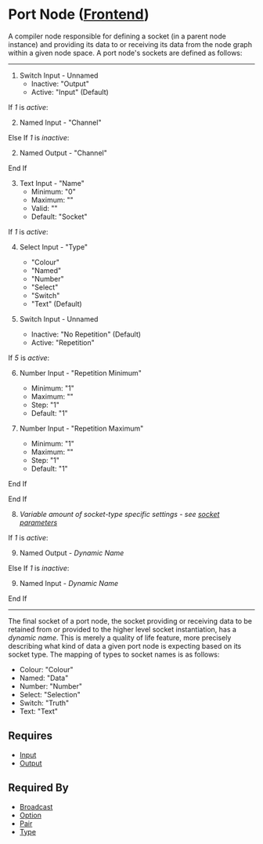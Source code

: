 # Port Node ([Frontend](../../../frontend.md))

A compiler node responsible for defining a socket (in a parent node instance) and providing its data to or receiving its data from the node graph within a given node space. A port node's sockets are defined as follows:

___

1. Switch Input - Unnamed<br>
    - Inactive: "Output"
    - Active: "Input" (Default)

If *1* is *active*:<br>

2. Named Input - "Channel"

Else If *1* is *inactive*:<br>

2. Named Output - "Channel"

End If

3. Text Input - "Name"<br>
    - Minimum: "0"
    - Maximum: ""
    - Valid: ""
    - Default: "Socket"

If *1* is *active*:<br>

4. Select Input - "Type"<br>
    - "Colour"
    - "Named"
    - "Number"
    - "Select"
    - "Switch"
    - "Text" (Default)

5. Switch Input - Unnamed<br>
    - Inactive: "No Repetition" (Default)
    - Active: "Repetition"

If *5* is *active*:<br>

6. Number Input - "Repetition Minimum"
    - Minimum: "1"
    - Maximum: ""
    - Step: "1"
    - Default: "1"

7. Number Input - "Repetition Maximum"
    - Minimum: "1"
    - Maximum: ""
    - Step: "1"
    - Default: "1"

End If

End If

8. *Variable amount of socket-type specific settings - see [socket parameters](../socket_parameters.md)*

If *1* is *active*:<br>

9. Named Output - *Dynamic Name*

Else If *1* is *inactive*:<br>

9. Named Input - *Dynamic Name*

End If

___

The final socket of a port node, the socket providing or receiving data to be retained from or provided to the higher level socket instantiation, has a *dynamic name*. This is merely a quality of life feature, more precisely describing what kind of data a given port node is expecting based on its socket type. The mapping of types to socket names is as follows:

- Colour: "Colour"
- Named: "Data"
- Number: "Number"
- Select: "Selection"
- Switch: "Truth"
- Text: "Text"

## Requires

- [Input](./input.md)
- [Output](./output.md)

## Required By

- [Broadcast](./broadcast.md)
- [Option](./option.md)
- [Pair](./pair.md)
- [Type](./type.md)
